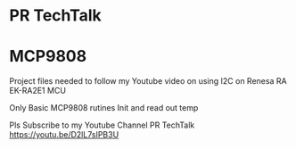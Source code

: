 # PR TechTalk
# MCP9808


Project files needed to follow my Youtube video on using I2C on Renesa RA EK-RA2E1 MCU

Only Basic MCP9808 rutines Init and read out temp



Pls Subscribe to my Youtube Channel
PR TechTalk	https://youtu.be/D2lL7sIPB3U



